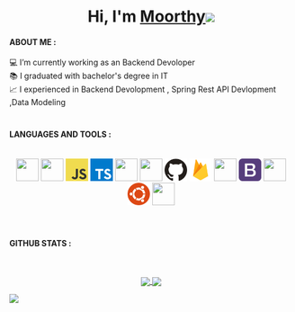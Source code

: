 # <h1 align="center">Hi, I'm <a href="https:dhachanamoorthy.github.io">Moorthy<a><img src="https://github.com/dhachanamoorthy/dhachanamoorthy.github.io/blob/master/img/wave.gif" width="60px" /></h1>
    
#### ABOUT ME :
  💻 I’m currently working as an Backend Devoloper<br>
  📚 I graduated with bachelor's degree in IT<br>
  📈 I experienced in Backend Devolopment , Spring Rest API Devlopment ,Data Modeling<br>

#
#### LANGUAGES AND TOOLS : 
  
<br/>
<div align="center">
<code><img height="40" width="40" src="https://images.vexels.com/media/users/3/166401/isolated/preview/b82aa7ac3f736dd78570dd3fa3fa9e24-java-programming-language-icon-by-vexels.png"></code>
<code><img height="40" width="40" src="https://spring.io/images/projects/spring-edf462fec682b9d48cf628eaf9e19521.svg"></code>
<code><img height="40" width="40" src="https://raw.githubusercontent.com/github/explore/80688e429a7d4ef2fca1e82350fe8e3517d3494d/topics/javascript/javascript.png"></code>
<code><img height="40" width="40" src="https://raw.githubusercontent.com/github/explore/80688e429a7d4ef2fca1e82350fe8e3517d3494d/topics/typescript/typescript.png"></code>
<code><img height="40" width="40" src="https://www.mysql.com/common/logos/logo-mysql-170x115.png"></code>
<code><img height="40" width="40" src="https://upload.wikimedia.org/wikipedia/commons/thumb/2/27/PHP-logo.svg/240px-PHP-logo.svg.png"></code>
<code><img height="40" width="40" src="https://raw.githubusercontent.com/github/explore/80688e429a7d4ef2fca1e82350fe8e3517d3494d/topics/github-api/github-api.png"></code>
<code><img height="40" width="40" src="https://raw.githubusercontent.com/github/explore/80688e429a7d4ef2fca1e82350fe8e3517d3494d/topics/firebase/firebase.png"></code>
<code><img height="40" width="40" src="https://upload.wikimedia.org/wikipedia/commons/9/9c/IntelliJ_IDEA_Icon.svg"></code>
<code><img height="40" width="40" src="https://raw.githubusercontent.com/github/explore/80688e429a7d4ef2fca1e82350fe8e3517d3494d/topics/bootstrap/bootstrap.png"></code>
<code><img height="40" width="40" src="https://encrypted-tbn0.gstatic.com/images?q=tbn:ANd9GcRT1PKsfJXnxOqnTRiIZ8VcdJDYBXD-qZnnpw&usqp=CAU"></code>
<code><img height="40" width="40" src="https://raw.githubusercontent.com/github/explore/80688e429a7d4ef2fca1e82350fe8e3517d3494d/topics/ubuntu/ubuntu.png"></code>
<code><img height="40" width="40" src="https://www.naveedashfaq.me/img/c++.png"></code>
</div>

<br/>

#
#### GITHUB STATS : 
<br>
  
<div align="center">
<p>
  <a href="https://github.com/dhachanamoorthy">
    <img width="50%" align="center" src="https://github-readme-stats.vercel.app/api?username=dhachanamoorthy&show_icons=true&hide_border=true&title_color=94b4a4&amp&icon_color=FFFFFF&amp&text_color=FFFFFF&amp&bg_color=000000&count_private=true&include_all_commits=true"/>
  </a>
  <a href="https://github.com/JayantGoel001">
    <img align="center" height="180px" src="https://github-readme-stats.vercel.app/api/top-langs/?username=dhachanamoorthy&text_color=FFFFFF&bg_color=000000&title_color=94b4a4&langs_count=15&layout=compact&hide_border=true" />
  </a>
</p>
    </div>


![](https://visitor-badge.glitch.me/badge?page_id=dhachanamoorthy)

